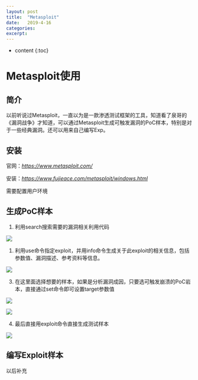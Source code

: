 ```yaml
---
layout: post
title:  "Metasploit"
date:   2019-4-16
categories: 
excerpt: 
---
```


* content
{:toc}


# **Metasploit使用**

## **简介**

以前听说过Metasploit，一直以为是一款渗透测试框架的工具，知道看了泉哥的《漏洞战争》才知道，可以通过Metasploit生成可触发漏洞的PoC样本，特别是对于一些经典漏洞。还可以用来自己编写Exp。

## **安装**

官网：*https://www.metasploit.com/*

安装：*https://www.fujieace.com/metasploit/windows.html*

需要配置用户环境

## **生成PoC样本**

1.  利用search搜索需要的漏洞相关利用代码

![](<http://ww1.sinaimg.cn/large/7fb67c86ly1g24exufmxfj211a0qujth.jpg>)

1.  利用use命令指定exploit，并用info命令生成关于此exploit的相关信息，包括参数值、漏洞描述、参考资料等信息。

![](<http://ww1.sinaimg.cn/large/7fb67c86ly1g24eznps2fj20qb0qk0vn.jpg>)

3.  在这里面选择想要的样本，如果是分析漏洞成因，只要选可触发崩溃的PoC岩本，直接通过set命令即可设置target参数值

![](<http://ww1.sinaimg.cn/large/7fb67c86ly1g24f2y3826j20uw0qkjv4.jpg>)

![](<http://ww1.sinaimg.cn/large/7fb67c86ly1g24f3jl1jyj20m001b3yf.jpg>)

4.  最后直接用exploit命令直接生成测试样本

![](<http://ww1.sinaimg.cn/large/7fb67c86ly1g24f4iw7bvj20kc02qq32.jpg>)

## **编写Exploit样本**

以后补充
